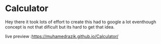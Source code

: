 # Calculator
Hey there it took lots of effort to create this had to google a lot eventhough concept is not that dificult but its hard to get that idea.

live preview :https://muhamedrazik.github.io/Calculator/